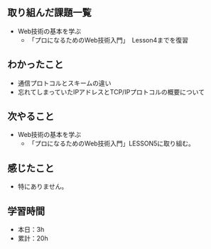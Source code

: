 ## 取り組んだ課題一覧
- Web技術の基本を学ぶ
  - 「プロになるためのWeb技術入門」　Lesson4までを復習

## わかったこと
- 通信プロトコルとスキームの違い
- 忘れてしまっていたIPアドレスとTCP/IPプロトコルの概要について

## 次やること
- Web技術の基本を学ぶ
  - 「プロになるためのWeb技術入門」LESSON5に取り組む。

## 感じたこと
- 特にありません。

## 学習時間
- 本日：3h
- 累計：20h
